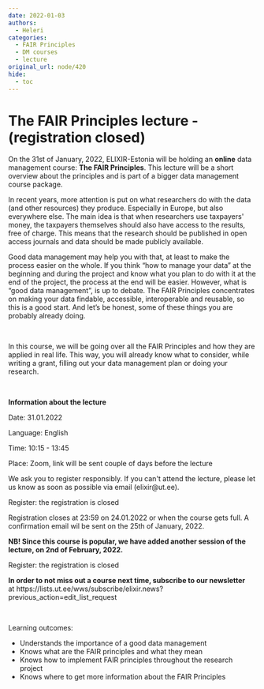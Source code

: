 ```yaml
---
date: 2022-01-03
authors:
  - Heleri
categories:
  - FAIR Principles
  - DM courses
  - lecture
original_url: node/420
hide:
  - toc
---
```


# The FAIR Principles lecture - (registration closed)

<p>On the 31st&nbsp;of January, 2022, ELIXIR-Estonia will be holding an <strong>online</strong>&nbsp;data management course: <strong>The FAIR Principles</strong>. This lecture will be a short overview about the principles and is part of a bigger data management course package.</p>

<p>In recent years, more attention is put on what researchers do with the data (and other resources) they produce. Especially in Europe, but also everywhere else. The main idea is that when researchers use taxpayers' money, the taxpayers themselves should also have access to the results, free of charge. This means that the research should be published in open access journals and data should be made publicly available.&nbsp;</p>

<p>Good data management may help you with that, at least to make the process easier on the whole. If you think “how to manage your data” at the beginning and during the project and know what you plan to do with it at the end of the project, the process at the end will be easier. However, what is “good data management”, is up to debate. The FAIR Principles concentrates on making your data findable, accessible, interoperable and reusable, so this is a good start. And let’s be honest, some of these things you are probably already doing.&nbsp;</p>

<p>&nbsp;</p>

<p>In this course, we will be going over all the FAIR Principles and how they are applied in real life. This way, you will already know what to consider, while writing a grant, filling out your data management plan or doing your research.&nbsp;</p>

<p>&nbsp;</p>

<p><strong>Information about the lecture</strong></p>

<p>Date: 31.01.2022&nbsp;</p>

<p>Language: English</p>

<p>Time: 10:15 - 13:45</p>

<p>Place: Zoom, link will be sent couple of days before the lecture</p>

<p>We ask you to register responsibly. If you can't attend the lecture, please let us know as soon as possible via email (elixir@ut.ee).&nbsp;</p>

<p>Register: the registration is closed</p>

<p>Registration closes at 23:59 on 24.01.2022 or when the course gets full. A confirmation email wil be sent on the 25th of January, 2022.&nbsp;</p>

<p><strong>NB! Since this course is popular, we have added another session of the lecture, on 2nd of February, 2022.&nbsp;</strong></p>

<p>Register:&nbsp;the registration is closed</p>

<p><strong>In order to not miss out a course next time, subscribe to our newsletter</strong> at&nbsp;https://lists.ut.ee/wws/subscribe/elixir.news?previous_action=edit_list_request</p>

<p>&nbsp;</p>

<p>Learning outcomes:&nbsp;</p>

<ul>
	<li role="presentation">Understands the importance of a good data management</li>
	<li role="presentation">Knows what are the FAIR principles and what they mean</li>
	<li role="presentation">Knows how to implement FAIR principles throughout the research project</li>
	<li role="presentation">Knows where to get more information about the FAIR Principles</li>
</ul>

